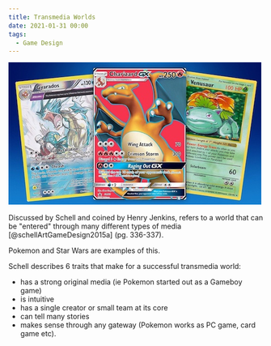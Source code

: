 ```yaml
---
title: Transmedia Worlds
date: 2021-01-31 00:00
tags:
  - Game Design
---
```


![Pokemon Cards](../_media/pokemon-cards.jpeg)

Discussed by Schell and coined by Henry Jenkins, refers to a world that can be "entered" through many different types of media [@schellArtGameDesign2015a] (pg. 336-337).

Pokemon and Star Wars are examples of this.

Schell describes 6 traits that make for a successful transmedia world:

* has a strong original media (ie Pokemon started out as a Gameboy game)
* is intuitive
* has a single creator or small team at its core
* can tell many stories
* makes sense through any gateway (Pokemon works as PC game, card game etc).